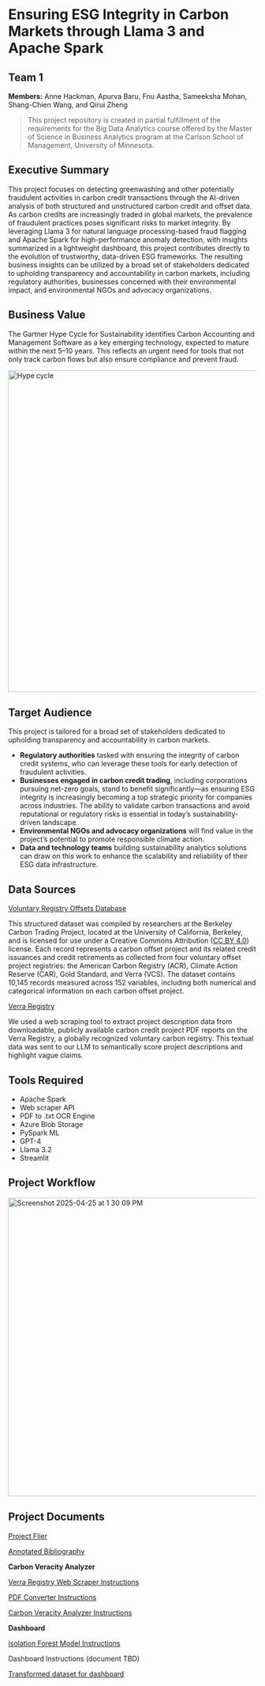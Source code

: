 # Ensuring ESG Integrity in Carbon Markets through Llama 3 and Apache Spark

## Team 1

**Members:** Anne Hackman, Apurva Baru, Fnu Aastha, Sameeksha Mohan, Shang-Chien Wang, and Qirui Zheng

> This project repository is created in partial fulfillment of the requirements for the Big Data Analytics course offered by the Master of Science in Business Analytics program at the Carlson School of Management, University of Minnesota.

## Executive Summary

This project focuses on detecting greenwashing and other potentially fraudulent activities in carbon credit transactions through the AI-driven analysis of both structured and unstructured carbon credit and offset data. As carbon credits are increasingly traded in global markets, the prevalence of fraudulent practices poses significant risks to market integrity. By leveraging Llama 3 for natural language processing-based fraud flagging and Apache Spark for high-performance anomaly detection, with insights summarized in a lightweight dashboard, this project contributes directly to the evolution of trustworthy, data-driven ESG frameworks. The resulting business insights can be utilized by a broad set of stakeholders dedicated to upholding transparency and accountability in carbon markets, including regulatory authorities, businesses concerned with their environmental impact, and environmental NGOs and advocacy organizations.

## Business Value

The Gartner Hype Cycle for Sustainability identifies Carbon Accounting and Management Software as a key emerging technology, expected to mature within the next 5–10 years. This reflects an urgent need for tools that not only track carbon flows but also ensure compliance and prevent fraud.

<img width="651" alt="Hype cycle" src="https://github.com/user-attachments/assets/7525f2a8-98b2-48d5-b77e-0adbd38d624c" />

## Target Audience

This project is tailored for a broad set of stakeholders dedicated to upholding transparency and accountability in carbon markets.
* **Regulatory authorities** tasked with ensuring the integrity of carbon credit systems, who can leverage these tools for early detection of fraudulent activities.
* **Businesses engaged in carbon credit trading**, including corporations pursuing net-zero goals, stand to benefit significantly—as ensuring ESG integrity is increasingly becoming a top strategic priority for companies across industries. The ability to validate carbon transactions and avoid reputational or regulatory risks is essential in today’s sustainability-driven landscape.
* **Environmental NGOs and advocacy organizations** will find value in the project’s potential to promote responsible climate action.
* **Data and technology teams** building sustainability analytics solutions can draw on this work to enhance the scalability and reliability of their ESG data infrastructure.

## Data Sources

[Voluntary Registry Offsets Database](https://gspp.berkeley.edu/research-and-impact/centers/cepp/projects/berkeley-carbon-trading-project/offsets-database)

This structured dataset was compiled by researchers at the Berkeley Carbon Trading Project, located at the University of California,   Berkeley, and is licensed for use under a Creative Commons Attribution ([CC BY 4.0](https://creativecommons.org/licenses/by/4.0/)) license. Each record represents a carbon offset project and its related credit issuances and credit retirements as collected from four voluntary offset project registries: the American Carbon Registry (ACR), Climate Action Reserve (CAR), Gold Standard, and Verra (VCS). The dataset contains 10,145 records measured across 152 variables, including both numerical and categorical information on each carbon offset project.

[Verra Registry](https://registry.verra.org/)

We used a web scraping tool to extract project description data from downloadable, publicly available carbon credit project PDF reports on the Verra Registry, a globally recognized voluntary carbon registry. This textual data was sent to our LLM to semantically score project descriptions and highlight vague claims.

## Tools Required

* Apache Spark
*  Web scraper API
*  PDF to .txt OCR Engine
*  Azure Blob Storage
*  PySpark ML
*  GPT-4
*  Llama 3.2
*  Streamlit

## Project Workflow

<img width="604" alt="Screenshot 2025-04-25 at 1 30 09 PM" src="https://github.com/user-attachments/assets/d6360abc-13e3-4b0b-a6c5-1979183ccf13" />


## Project Documents

[Project Flier](https://drive.google.com/file/d/1WjbeXRs95j3J3efh4wAREseQCYQ0oFmc/view?usp=sharing)

[Annotated Bibliography](https://docs.google.com/document/d/1REVrUjHongVOkwz-I0pRcb2i8T3ePSUY-lCRz3s1-EU/edit?usp=sharing)

**Carbon Veracity Analyzer**

[Verra Registry Web Scraper Instructions](https://drive.google.com/file/d/1r097ElSnSik2e_Hgofh7Lv-7pmR9d7rl/view?usp=sharing)

[PDF Converter Instructions](https://drive.google.com/file/d/1JLeCUtDsEy1AoyM6uGdzpRafEnOKjhSf/view?usp=sharing)

[Carbon Veracity Analyzer Instructions](https://drive.google.com/file/d/1JLeCUtDsEy1AoyM6uGdzpRafEnOKjhSf/view?usp=sharing)

**Dashboard**

[Isolation Forest Model Instructions](https://docs.google.com/document/d/1s02hlmiwlp3Sr1hKciyaXLQRvniNx4dnHR1yW2pifVY/edit?usp=sharing)

Dashboard Instructions (document TBD)

[Transformed dataset for dashboard](https://drive.google.com/file/d/1vglqHOqvJaFFuuIX1mlcERtgfl9eqCcK/view?usp=drive_link)
